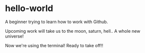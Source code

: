 # hello-world
A beginner trying to learn how to work with Github.

Upcoming work will take us to the moon, saturn, hell.. A whole new universe!

Now we're using the terminal! Ready to take off!!